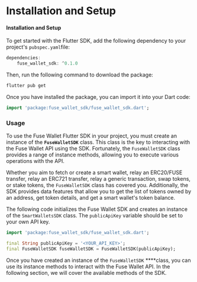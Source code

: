 # Installation and Setup

#### **Installation and Setup**

To get started with the Flutter SDK, add the following dependency to your project's `pubspec.yaml`file:

```dart
dependencies:
	fuse_wallet_sdk: ^0.1.0
```

Then, run the following command to download the package:

```bash
flutter pub get
```

Once you have installed the package, you can import it into your Dart code:

```dart
import 'package:fuse_wallet_sdk/fuse_wallet_sdk.dart';
```

### Usage

To use the Fuse Wallet Flutter SDK in your project, you must create an instance of the **`FuseWalletSDK`** class. This class is the key to interacting with the Fuse Wallet API using the SDK. Fortunately, the `FuseWalletSDK` class provides a range of instance methods, allowing you to execute various operations with the API.

Whether you aim to fetch or create a smart wallet, relay an ERC20/FUSE transfer, relay an ERC721 transfer, relay a generic transaction, swap tokens, or stake tokens, the `FuseWalletSDK` class has covered you. Additionally, the SDK provides data features that allow you to get the list of tokens owned by an address, get token details, and get a smart wallet's token balance.

The following code initializes the Fuse Wallet SDK and creates an instance of the `SmartWalletsSDK` class. The `publicApiKey` variable should be set to your own API key.

```dart
import 'package:fuse_wallet_sdk/fuse_wallet_sdk.dart';

final String publicApiKey = '<YOUR_API_KEY>';
final FuseWalletSDK fuseWalletSDK = FuseWalletSDK(publicApiKey);
```

Once you have created an instance of the `FuseWalletSDK` \*\*\*\*class, you can use its instance methods to interact with the Fuse Wallet API. In the following section, we will cover the available methods of the SDK.
